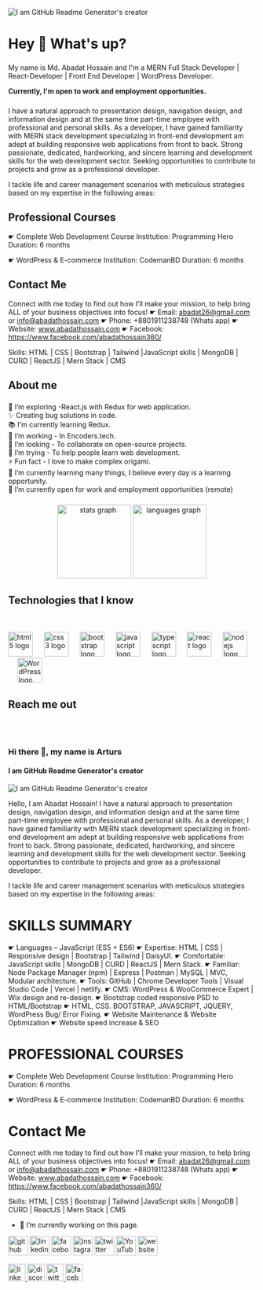 
![I am GitHub Readme Generator's creator](https://media.licdn.com/dms/image/D5616AQHbv0uuqmz_zQ/profile-displaybackgroundimage-shrink_350_1400/0/1695665352644?e=1702512000&v=beta&t=NbeJt8I-CX48SrljUpcwAsrJG7SFTlj3fuu7Kh4OZcQ)

<h1 align="left">Hey 👋 What's up?</h1>

###

<p align="left">My name is Md. Abadat Hossain and I'm a MERN Full Stack Developer | React-Developer | Front End Developer | WordPress Developer.</p>
<p><strong> Currently, I'm open to work and employment opportunities.</strong> </p> 

###
I have a natural approach to presentation design, navigation design, and information design and at the same time part-time employee with professional and personal skills. As a developer, I have gained familiarity with MERN stack development specializing in front-end development am adept at building responsive web applications from front to back. Strong passionate, dedicated, hardworking, and sincere learning and development skills for the web development sector. Seeking opportunities to contribute to projects and grow as a professional developer.

I tackle life and career management scenarios with meticulous strategies based on my expertise in the following areas:

<h2 align="left">Professional Courses</h2>

☛ Complete Web Development Course
 Institution: Programming Hero
 Duration: 6 months

☛ WordPress & E-commerce
 Institution: CodemanBD
 Duration: 6 months
 
<h2 align="left">Contact Me</h2>

Connect with me today to find out how I’ll make your mission, to help bring ALL of your business objectives into focus!
☛ Email: abadat26@gmail.com or info@abadathossain.com
☛ Phone: +8801911238748 (Whats app) 
☛ Website: www.abadathossain.com
☛ Facebook: https://www.facebook.com/abadathossain360/

Skills: HTML | CSS | Bootstrap | Tailwind |JavaScript skills | MongoDB | CURD | ReactJS | Mern Stack | CMS










<h2 align="left">About me</h2>

###

<p align="left">🌱 I’m exploring -React.js with Redux for web application.<br>✨ Creating bug solutions in code.<br>📚 I'm currently learning Redux.<br>🎯 I’m working - In Encoders.tech.<br>👯 I’m looking - To collaborate on open-source projects.<br>🤔 I’m trying - To help people learn web development.<br>⚡ Fun fact - I love to make complex origami.<br>🌱 I’m currently learning many things, I believe every day is a learning opportunity.<br>👯 I’m currently open for work and employment opportunities (remote) </p> 

###

###

<div align="center">
  <img src="https://github-readme-stats.vercel.app/api?username=AbadatHossain&hide_title=false&hide_rank=false&show_icons=true&include_all_commits=true&count_private=true&disable_animations=false&theme=dracula&locale=en&hide_border=false" height="150" alt="stats graph"  />
  <img src="https://github-readme-stats.vercel.app/api/top-langs?username=AbadatHossain&locale=en&hide_title=false&layout=compact&card_width=320&langs_count=5&theme=dracula&hide_border=false" height="150" alt="languages graph"  />
</div>

###

<h2 align="left">Technologies that I know</h2><br><br>


<div align="left">
  <img src="https://cdn.jsdelivr.net/gh/devicons/devicon/icons/html5/html5-original.svg" height="50" alt="html5 logo"  />
  <img width="15" />

  <img src="https://cdn.jsdelivr.net/gh/devicons/devicon/icons/css3/css3-original.svg" height="50" alt="css3 logo" />
  <img width="15" />

  <img src="https://cdn.jsdelivr.net/gh/devicons/devicon/icons/bootstrap/bootstrap-original.svg" height="50" alt="bootstrap logo"  />
  <img width="15" />
  
  <img src="https://cdn.jsdelivr.net/gh/devicons/devicon/icons/javascript/javascript-original.svg" height="50" alt="javascript logo"  />
  <img width="15" />
  
  <img src="https://cdn.jsdelivr.net/gh/devicons/devicon/icons/typescript/typescript-original.svg" height="50" alt="typescript logo"  />
  <img width="15" />
  
  <img src="https://cdn.jsdelivr.net/gh/devicons/devicon/icons/react/react-original.svg" height="50" alt="react logo"  />
  <img width="15" />
  
  <img src="https://cdn.jsdelivr.net/gh/devicons/devicon/icons/nodejs/nodejs-original.svg" height="50" alt="nodejs logo"  />
  <img width="15" />
  
  <img src="https://cdn.jsdelivr.net/gh/devicons/devicon/icons/wordpress/wordpress-original.svg" height="50" alt="WordPress logo"  />
  <img width="15" />

 
</div>

###
<h2 align="left">Reach me out</h2><br><br>

### Hi there 👋, my name is Arturs
#### I am GitHub Readme Generator's creator
![I am GitHub Readme Generator's creator](https://media.licdn.com/dms/image/D5616AQHbv0uuqmz_zQ/profile-displaybackgroundimage-shrink_350_1400/0/1695665352644?e=1702512000&v=beta&t=NbeJt8I-CX48SrljUpcwAsrJG7SFTlj3fuu7Kh4OZcQ)

Hello, I am Abadat Hossain! I have a natural approach to presentation design, navigation design, and information design and at the same time part-time employee with professional and personal skills. As a developer, I have gained familiarity with MERN stack development specializing in front-end development am adept at building responsive web applications from front to back. Strong passionate, dedicated, hardworking, and sincere learning and development skills for the web development sector. Seeking opportunities to contribute to projects and grow as a professional developer.

I tackle life and career management scenarios with meticulous strategies based on my expertise in the following areas:

SKILLS SUMMARY
============
☛ Languages – JavaScript (ES5 + ES6)
☛ Expertise: HTML | CSS | Responsive design | Bootstrap | Tailwind | DaisyUI.
☛ Comfortable: JavaScript skills | MongoDB | CURD | ReactJS | Mern Stack.
☛ Familiar: Node Package Manager (npm) | Express | Postman | MySQL | MVC, Modular architecture.
☛ Tools: GitHub | Chrome Developer Tools | Visual Studio Code | Vercel | netlify.
☛ CMS: WordPress & WooCommerce Expert | Wix design and re-design.
☛ Bootstrap coded responsive PSD to HTML/Bootstrap
☛ HTML, CSS. BOOTSTRAP, JAVASCRIPT, JQUERY, WordPress Bug/ Error Fixing.
☛ Website Maintenance & Website Optimization 
☛ Website speed increase & SEO

PROFESSIONAL COURSES
=================
☛ Complete Web Development Course
 Institution: Programming Hero
 Duration: 6 months

☛ WordPress & E-commerce
 Institution: CodemanBD
 Duration: 6 months

Contact Me
============
Connect with me today to find out how I’ll make your mission, to help bring ALL of your business objectives into focus!
☛ Email: abadat26@gmail.com or info@abadathossain.com
☛ Phone: +8801911238748 (Whats app) 
☛ Website: www.abadathossain.com
☛ Facebook: https://www.facebook.com/abadathossain360/

Skills: HTML | CSS | Bootstrap | Tailwind |JavaScript skills | MongoDB | CURD | ReactJS | Mern Stack | CMS

- 🔭 I’m currently working on this page. 


[<img src='https://cdn.jsdelivr.net/npm/simple-icons@3.0.1/icons/github.svg' alt='github' height='40'>](https://github.com/AbadatHossain)  [<img src='https://cdn.jsdelivr.net/npm/simple-icons@3.0.1/icons/linkedin.svg' alt='linkedin' height='40'>](https://www.linkedin.com/in/md-abadat-hossain/)  [<img src='https://cdn.jsdelivr.net/npm/simple-icons@3.0.1/icons/facebook.svg' alt='facebook' height='40'>](https://www.facebook.com/abadat.hossain.7)  [<img src='https://cdn.jsdelivr.net/npm/simple-icons@3.0.1/icons/instagram.svg' alt='instagram' height='40'>](https://www.instagram.com/abadat_hossain360/)  [<img src='https://cdn.jsdelivr.net/npm/simple-icons@3.0.1/icons/twitter.svg' alt='twitter' height='40'>](https://twitter.com/abadat26)  [<img src='https://cdn.jsdelivr.net/npm/simple-icons@3.0.1/icons/youtube.svg' alt='YouTube' height='40'>](https://www.youtube.com/channel/@abadat-hossain)  [<img src='https://cdn.jsdelivr.net/npm/simple-icons@3.0.1/icons/icloud.svg' alt='website' height='40'>](www.abadathossain.com)  


<div align="left">
  <a href="https://www.linkedin.com/in/md-abadat-hossain/" target="_blank">
    <img src="https://img.shields.io/static/v1?message=LinkedIn&logo=linkedin&label=&color=0077B5&logoColor=white&labelColor=&style=for-the-badge" height="35" alt="linkedin logo"  />
  </a> 
  <img src="https://img.shields.io/static/v1?message=Discord&logo=discord&label=&color=7289DA&logoColor=white&labelColor=&style=for-the-badge" height="35" alt="discord logo"  />
  <a href="https://twitter.com/abadat26" target="_blank">
    <img src="https://img.shields.io/static/v1?message=Twitter&logo=twitter&label=&color=1DA1F2&logoColor=white&labelColor=&style=for-the-badge" height="35" alt="twitter logo"  />
  </a>
  <a href="https://www.facebook.com/abadat.hossain.7" target="_blank">
    <img src="https://img.shields.io/static/v1?message=Facebook&logo=facebook&label=&color=1877F2&logoColor=white&labelColor=&style=for-the-badge" height="35" alt="facebook logo"  />
  </a>
</div>

###





